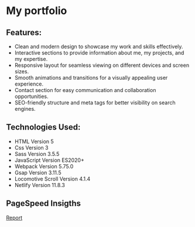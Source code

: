 # My portfolio

## Features:
- Clean and modern design to showcase my work and skills effectively.
- Interactive sections to provide information about me, my projects, and my expertise.
- Responsive layout for seamless viewing on different devices and screen sizes.
- Smooth animations and transitions for a visually appealing user experience.
- Contact section for easy communication and collaboration opportunities.
- SEO-friendly structure and meta tags for better visibility on search engines.

## Technologies Used:
- HTML Version 5
- Css Version 3
- Sass Version 3.5.5 
- JavaScript Version ES2020+
- Webpack Version 5.75.0
- Gsap Version 3.11.5
- Locomotive Scroll Version 4.1.4
- Netlify Version 11.8.3

## PageSpeed Insigths
[Report](https://pagespeed.web.dev/analysis/https-heisjuanda-netlify-app/i9q3zxfn3f?form_factor=mobile)
